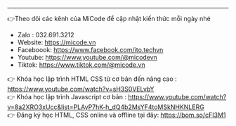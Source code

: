 
------------
👉Theo dõi các kênh của MiCode để cập nhật kiến thức mỗi ngày nhé 
- Zalo : 032.691.3212
- Website: https://micode.vn
- Faceboook: https://www.facebook.com/ito.techvn
- Youtube: https://www.youtube.com/@micodevn
- Tiktok: https://www.tiktok.com/@micode.vn

👉 Khóa học lập trình HTML CSS từ cơ bản đến nâng cao : https://www.youtube.com/watch?v=sH3S0VELvbY </br>
👉 Khóa học lập trình Javascript cơ bản : https://www.youtube.com/watch?v=8a2XRO3xUcc&list=PLAyP7hK-h_dQ4b2MsYF4toMSkNHKNLERG </br>
👉 Đăng ký học HTML, CSS online và offline tại đây: https://bom.so/cFI3M1
